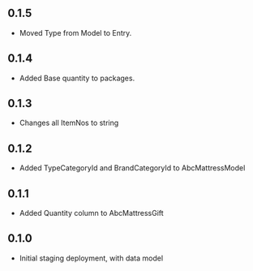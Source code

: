 ## 0.1.5

* Moved Type from Model to Entry.

## 0.1.4

* Added Base quantity to packages.

## 0.1.3

* Changes all ItemNos to string

## 0.1.2

* Added TypeCategoryId and BrandCategoryId to AbcMattressModel

## 0.1.1

* Added Quantity column to AbcMattressGift

## 0.1.0

* Initial staging deployment, with data model